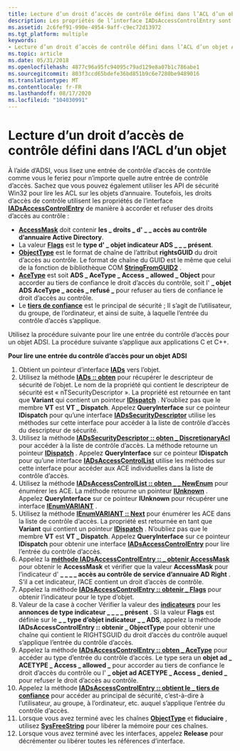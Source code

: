 ```yaml
---
title: Lecture d’un droit d’accès de contrôle défini dans l’ACL d’un objet
description: Les propriétés de l’interface IADsAccessControlEntry sont utilisées pour accorder ou refuser des droits d’accès de contrôle.
ms.assetid: 2c6fef91-990e-4954-9aff-c9ec72d13972
ms.tgt_platform: multiple
keywords:
- Lecture d’un droit d’accès de contrôle défini dans l’ACL d’un objet Active Directory
ms.topic: article
ms.date: 05/31/2018
ms.openlocfilehash: 4877c96a95fc94095c79ad129e8a07b1c786abe1
ms.sourcegitcommit: 803f3ccd65bdefe36bd851b9c6e7280be9489016
ms.translationtype: MT
ms.contentlocale: fr-FR
ms.lasthandoff: 08/17/2020
ms.locfileid: "104030991"
---
```

# <a name="reading-a-control-access-right-set-in-an-objects-acl"></a>Lecture d’un droit d’accès de contrôle défini dans l’ACL d’un objet

À l’aide d’ADSI, vous lisez une entrée de contrôle d’accès de contrôle comme vous le feriez pour n’importe quelle autre entrée de contrôle d’accès. Sachez que vous pouvez également utiliser les API de sécurité Win32 pour lire les ACL sur les objets d’annuaire. Toutefois, les droits d’accès de contrôle utilisent les propriétés de l’interface [**IADsAccessControlEntry**](/windows/desktop/api/iads/nn-iads-iadsaccesscontrolentry) de manière à accorder et refuser des droits d’accès au contrôle :

-   [**AccessMask**](/windows/desktop/ADSI/iadsaccesscontrolentry-property-methods) doit contenir **les \_ droits \_ d' \_ \_ accès au contrôle d’annuaire Active Directory**.
-   La valeur [**Flags**](/windows/desktop/ADSI/iadsaccesscontrolentry-property-methods) est le **type d' \_ objet indicateur ADS \_ \_ \_ présent**.
-   [**ObjectType**](/windows/desktop/ADSI/iadsaccesscontrolentry-property-methods) est le format de chaîne de l’attribut **rightsGUID** du droit d’accès au contrôle. Le format de chaîne du GUID est le même que celui de la fonction de bibliothèque COM [**StringFromGUID2**](/windows/win32/api/combaseapi/nf-combaseapi-stringfromguid2) .
-   [**AceType**](/windows/desktop/ADSI/iadsaccesscontrolentry-property-methods) est soit **ADS \_ AceType \_ Access \_ allowed \_ Object** pour accorder au tiers de confiance le droit d’accès du contrôle, soit l' **\_ objet ADS AceType \_ accès \_ refusé \_** pour refuser au tiers de confiance le droit d’accès au contrôle.
-   Le [**tiers de confiance**](/windows/desktop/ADSI/iadsaccesscontrolentry-property-methods) est le principal de sécurité ; Il s’agit de l’utilisateur, du groupe, de l’ordinateur, et ainsi de suite, à laquelle l’entrée du contrôle d’accès s’applique.

Utilisez la procédure suivante pour lire une entrée du contrôle d’accès pour un objet ADSI. La procédure suivante s’applique aux applications C et C++.

**Pour lire une entrée du contrôle d’accès pour un objet ADSI**

1.  Obtient un pointeur d’interface [**IADs**](/windows/desktop/api/iads/nn-iads-iads) vers l’objet.
2.  Utilisez la méthode [**IADs :: obten**](/windows/desktop/api/iads/nf-iads-iads-get) pour récupérer le descripteur de sécurité de l’objet. Le nom de la propriété qui contient le descripteur de sécurité est « nTSecurityDescriptor ». La propriété est retournée en tant que **Variant** qui contient un pointeur [**IDispatch**](/windows/win32/api/oaidl/nn-oaidl-idispatch) . N’oubliez pas que le membre **VT** est **VT \_ Dispatch**. Appelez **QueryInterface** sur ce pointeur **IDispatch** pour qu’une interface [**IADsSecurityDescriptor**](/windows/desktop/api/iads/nn-iads-iadssecuritydescriptor) utilise les méthodes sur cette interface pour accéder à la liste de contrôle d’accès du descripteur de sécurité.
3.  Utilisez la méthode [**IADsSecurityDescriptor :: obten \_ DiscretionaryAcl**](/windows/desktop/ADSI/iadssecuritydescriptor-property-methods) pour accéder à la liste de contrôle d’accès. La méthode retourne un pointeur [**IDispatch**](/windows/win32/api/oaidl/nn-oaidl-idispatch) . Appelez **QueryInterface** sur ce pointeur **IDispatch** pour qu’une interface [**IADsAccessControlList**](/windows/desktop/api/iads/nn-iads-iadsaccesscontrollist) utilise les méthodes sur cette interface pour accéder aux ACE individuelles dans la liste de contrôle d’accès.
4.  Utilisez la méthode [**IADsAccessControlList :: obten \_ \_ NewEnum**](/windows/desktop/api/iads/nf-iads-iadsaccesscontrollist-get__newenum) pour énumérer les ACE. La méthode retourne un pointeur [**IUnknown**](/windows/win32/api/unknwn/nn-unknwn-iunknown) . Appelez **QueryInterface** sur ce pointeur **IUnknown** pour récupérer une interface [**IEnumVARIANT**](/windows/win32/api/oaidl/nn-oaidl-ienumvariant) .
5.  Utilisez la méthode [**IEnumVARIANT :: Next**](/windows/win32/api/oaidl/nf-oaidl-ienumvariant-next) pour énumérer les ACE dans la liste de contrôle d’accès. La propriété est retournée en tant que **Variant** qui contient un pointeur [**IDispatch**](/windows/win32/api/oaidl/nn-oaidl-idispatch) . N’oubliez pas que le membre **VT** est **VT \_ Dispatch**. Appelez **QueryInterface** sur ce pointeur **IDispatch** pour obtenir une interface [**IADsAccessControlEntry**](/windows/desktop/api/iads/nn-iads-iadsaccesscontrolentry) pour lire l’entrée du contrôle d’accès.
6.  Appelez la [**méthode IADsAccessControlEntry :: \_ obtenir AccessMask**](/windows/desktop/ADSI/iadsaccesscontrolentry-property-methods) pour obtenir le **AccessMask** et vérifier que la valeur **AccessMask** pour l’indicateur d' **\_ \_ \_ \_ accès au contrôle de service d’annuaire AD Right** . S’il a cet indicateur, l’ACE contient un droit d’accès de contrôle.
7.  Appelez la méthode [**IADsAccessControlEntry :: obtenir \_ Flags**](/windows/desktop/ADSI/iadsaccesscontrolentry-property-methods) pour obtenir l’indicateur pour le type d’objet.
8.  Valeur de la case à cocher Vérifier la valeur des [**indicateurs**](/windows/desktop/ADSI/iadsaccesscontrolentry-property-methods) pour les **annonces de type indicateur \_ \_ \_ \_ présent** . Si la valeur **Flags** est définie sur le **\_ \_ type d’objet indicateur \_ \_ ADS**, appelez la méthode **IADsAccessControlEntry :: obtenir \_ ObjectType** pour obtenir une chaîne qui contient le RIGHTSGUID du droit d’accès du contrôle auquel s’applique l’entrée du contrôle d’accès.
9.  Appelez la méthode [**IADsAccessControlEntry :: obten \_ AceType**](/windows/desktop/ADSI/iadsaccesscontrolentry-property-methods) pour accéder au type d’entrée du contrôle d’accès. Le type sera un **objet ad \_ ACETYPE \_ Access \_ allowed \_** pour accorder au tiers de confiance le droit d’accès du contrôle ou l' **\_ objet ad ACETYPE \_ Access \_ denied \_** pour refuser le droit d’accès au contrôle.
10. Appelez la méthode [**IADsAccessControlEntry :: obtient le \_ tiers de confiance**](/windows/desktop/ADSI/iadsaccesscontrolentry-property-methods) pour accéder au principal de sécurité, c’est-à-dire à l’utilisateur, au groupe, à l’ordinateur, etc. auquel s’applique l’entrée du contrôle d’accès.
11. Lorsque vous avez terminé avec les chaînes [**ObjectType**](/windows/desktop/ADSI/iadsaccesscontrolentry-property-methods) et **fiduciaire** , utilisez [**SysFreeString**](/windows/win32/api/oleauto/nf-oleauto-sysfreestring) pour libérer la mémoire pour ces chaînes.
12. Lorsque vous avez terminé avec les interfaces, appelez **Release** pour décrémenter ou libérer toutes les références d’interface.

 

 